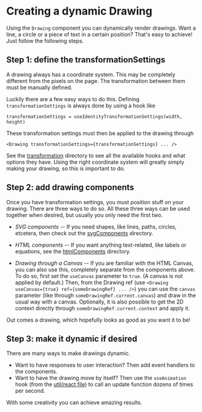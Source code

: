 # Creating a dynamic Drawing

Using the `Drawing` component you can dynamically render drawings. Want a line, a circle or a piece of text in a certain position? That's easy to achieve! Just follow the following steps.

## Step 1: define the transformationSettings

A drawing always has a coordinate system. This may be completely different from the pixels on the page. The transformation between them must be manually defined.

Luckily there are a few easy ways to do this. Defining `transformationSettings` is always done by using a hook like

```
transformationSettings = useIdentityTransformationSettings(width, height)
```

These transformation settings must then be applied to the drawing through
```
<Drawing transformationSettings={transformationSettings} ... />
```
See the [transformation](./transformation) directory to see all the available hooks and what options they have. Using the right coordinate system will greatly simply making your drawing, so this is important to do.

## Step 2: add drawing components

Once you have transformation settings, you must position stuff on your drawing. There are three ways to do so. All these three ways can be used together when desired, but usually you only need the first two.

- *SVG components* -- If you need shapes, like lines, paths, circles, etcetera, then check out the [svgComponents](./components/svgComponents/) directory.

- *HTML components* -- If you want anything text-related, like labels or equations, see the [htmlComponents](./components/htmlComponents/) directory.

- *Drawing through a Canvas* -- If you are familiar with the HTML Canvas, you can also use this, completely separate from the components above. To do so, first set the `useCanvas` parameter to `true`. (A canvas is not applied by default.) Then, from the Drawing ref (use `<Drawing useCanvas={true} ref={someDrawingRef} ... />`) you can use the `canvas` parameter (like through `someDrawingRef.current.canvas`) and draw in the usual way with a canvas. Optionally, it is also possible to get the 2D context directly through `someDrawingRef.current.context` and apply it.

Out comes a drawing, which hopefully looks as good as you want it to be!

## Step 3: make it dynamic if desired

There are many ways to make drawings dynamic.

- Want to have responses to user interaction? Then add event handlers to the components.
- Want to have the drawing move by itself? Then use the `useAnimation` hook (from the [util/react file](frontend/src/util/react.js)) to call an update function dozens of times per second.

With some creativity you can achieve amazing results.
